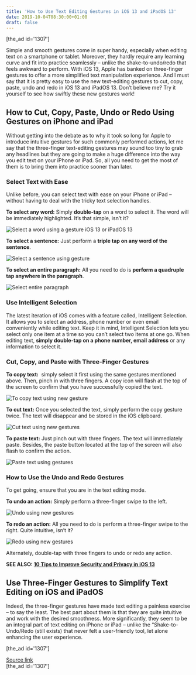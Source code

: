 ```yaml
---
title: 'How to Use Text Editing Gestures in iOS 13 and iPadOS 13'
date: 2019-10-04T08:30:00+01:00
draft: false
---
```


\[the\_ad id='1307'\]  
  

  

Simple and smooth gestures come in super handy, especially when editing text on a smartphone or tablet. Moreover, they hardly require any learning curve and fit into practice seamlessly – unlike the shake-to-undo/redo that feels awkward to perform. With iOS 13, Apple has banked on three-finger gestures to offer a more simplified text manipulation experience. And I must say that it is pretty easy to use the new text-editing gestures to cut, copy, paste, undo and redo in iOS 13 and iPadOS 13. Don’t believe me? Try it yourself to see how swiftly these new gestures work!  

How to Cut, Copy, Paste, Undo or Redo Using Gestures on iPhone and iPad
-----------------------------------------------------------------------

  

Without getting into the debate as to why it took so long for Apple to introduce intuitive gestures for such commonly performed actions, let me say that the three-finger text-editing gestures may sound too tiny to grab any headlines but they are going to make a huge difference into the way you edit text on your iPhone or iPad. So, all you need to get the most of them is to bring them into practice sooner than later.  

### Select Text with Ease

  

Unlike before, you can select text with ease on your iPhone or iPad – without having to deal with the tricky text selection handles.  

**To select any word:** Simply **double-tap** on a word to select it. The word will be immediately highlighted. It’s that simple, isn’t it?  

![Select a word using a gesture iOS 13 or iPadOS 13](https://beebom.com/wp-content/uploads/2019/10/Select-a-word-using-a-gesture-iOS-13-or-iPadOS-13.jpg)

**To select a sentence:** Just perform a **triple tap on any word of the sentence**.  

![Select a sentence using gesture](https://beebom.com/wp-content/uploads/2019/10/Select-a-sentence-using-gesture-.jpg)

**To select an entire paragraph:** All you need to do is **perform a quadruple tap anywhere in the paragraph**.  

![Select entire paragraph](https://beebom.com/wp-content/uploads/2019/10/Select-entire-paragraph-.jpg)

  
  

  

### Use Intelligent Selection

  

The latest iteration of iOS comes with a feature called, Intelligent Selection. It allows you to select an address, phone number or even email conveniently while editing text. Keep it in mind, Intelligent Selection lets you select only one item at a time so you can’t select two items at one go. When editing text, **simply double-tap on a phone number, email** **address** or any information to select it.  

### Cut, Copy, and Paste with Three-Finger Gestures

  

**To copy text:**  simply select it first using the same gestures mentioned above. Then, pinch in with three fingers. A copy icon will flash at the top of the screen to confirm that you have successfully copied the text.  

![To copy text using new gesture](https://beebom.com/wp-content/uploads/2019/10/To-copy-text-using-new-gesture-.jpg)

**To cut text:** Once you selected the text, simply perform the copy gesture twice. The text will disappear and be stored in the iOS clipboard.  

![Cut text using new gestures](https://beebom.com/wp-content/uploads/2019/10/Cut-text-using-new-gestures-.jpg)

**To paste text:** Just pinch out with three fingers. The text will immediately paste. Besides, the paste button located at the top of the screen will also flash to confirm the action.  

![Paste text using gestures](https://beebom.com/wp-content/uploads/2019/10/Paste-text-using-gestures-.jpg)

### How to Use the Undo and Redo Gestures

  

To get going, ensure that you are in the text editing mode.  

**To undo an action:** Simply perform a three-finger swipe to the left.

  
  

  

![Undo using new gestures](https://beebom.com/wp-content/uploads/2019/10/Undo-using-new-gestures-.jpg)

**To redo an action:** All you need to do is perform a three-finger swipe to the right. Quite intuitive, isn’t it?  

![Redo using new gestures](https://beebom.com/wp-content/uploads/2019/10/Redo-using-new-gestures-.jpg)

Alternately, double-tap with three fingers to undo or redo any action.  

**SEE ALSO: [10 Tips to Improve Security and Privacy in iOS 13](https://beebom.com/improve-security-privacy-tips-ios-13/)**  

Use Three-Finger Gestures to Simplify Text Editing on iOS and iPadOS
--------------------------------------------------------------------

  

Indeed, the three-finger gestures have made text editing a painless exercise – to say the least. The best part about them is that they are quite intuitive and work with the desired smoothness. More significantly, they seem to be an integral part of text editing on iPhone or iPad – unlike the “Shake-to-Undo/Redo (still exists) that never felt a user-friendly tool, let alone enhancing the user experience.  

  
\[the\_ad id='1307'\]  
  
[Source link](https://beebom.com/how-use-text-editing-gestures-ios-13-ipados-13/)  
\[the\_ad id='1307'\]
